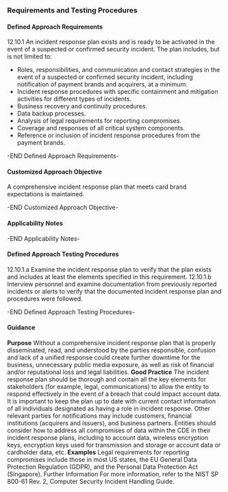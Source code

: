 ### Requirements and Testing Procedures

#### Defined Approach Requirements
12.10.1 An incident response plan exists and is ready to be activated in the event of a suspected or confirmed security incident. The plan includes, but is not limited to:
- Roles, responsibilities, and communication and contact strategies in the event of a suspected or confirmed security incident, including notification of payment brands and acquirers, at a minimum.
- Incident response procedures with specific containment and mitigation activities for different types of incidents.
- Business recovery and continuity procedures.
- Data backup processes.
- Analysis of legal requirements for reporting compromises.
- Coverage and responses of all critical system components.
- Reference or inclusion of incident response procedures from the payment brands.

-END Defined Approach Requirements- 
#### Customized Approach Objective
A comprehensive incident response plan that meets card brand expectations is maintained.

-END Customized Approach Objective- 
#### Applicability Notes



-END Applicability Notes- 
#### Defined Approach Testing Procedures
12.10.1.a Examine the incident response plan to verify that the plan exists and includes at least the elements specified in this requirement.
12.10.1.b Interview personnel and examine documentation from previously reported incidents or alerts to verify that the documented incident response plan and procedures were followed.

-END Defined Approach Testing Procedures- 
#### Guidance
**Purpose**
Without a comprehensive incident response plan that is properly disseminated, read, and understood by the parties responsible, confusion and lack of a unified response could create further downtime for the business, unnecessary public media exposure, as well as risk of financial and/or reputational loss and legal liabilities.
**Good Practice**
The incident response plan should be thorough and contain all the key elements for stakeholders (for example, legal, communications) to allow the entity to respond effectively in the event of a breach that could impact account data. It is important to keep the plan up to date with current contact information of all individuals designated as having a role in incident response. Other relevant parties for notifications may include customers, financial institutions (acquirers and issuers), and business partners.
Entities should consider how to address all compromises of data within the CDE in their incident response plans, including to account data, wireless encryption keys, encryption keys used for transmission and storage or account data or cardholder data, etc.
**Examples**
Legal requirements for reporting compromises include those in most US states, the EU General Data Protection Regulation (GDPR), and the Personal Data Protection Act (Singapore).
Further Information
For more information, refer to the NIST SP 800-61 Rev. 2, Computer Security Incident Handling Guide.